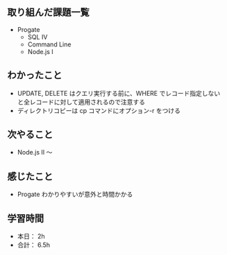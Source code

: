 ## 取り組んだ課題一覧

- Progate
  - SQL IV
  - Command Line
  - Node.js I

## わかったこと

- UPDATE, DELETE はクエリ実行する前に、WHERE でレコード指定しないと全レコードに対して適用されるので注意する
- ディレクトリコピーは cp コマンドにオプション-r をつける

## 次やること

- Node.js Ⅱ 〜

## 感じたこと

- Progate わかりやすいが意外と時間かかる

## 学習時間

- 本日： 2h
- 合計： 6.5h
